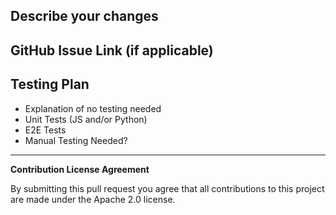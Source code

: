 <!--
⚠️ BEFORE CONTRIBUTING PLEASE READ OUR CONTRIBUTING GUIDELINES!
https://github.com/streamlit/streamlit/wiki/Contributing
-->

## Describe your changes

## GitHub Issue Link (if applicable)

## Testing Plan

- Explanation of no testing needed
- Unit Tests (JS and/or Python)
- E2E Tests
- Manual Testing Needed?

---

**Contribution License Agreement**

By submitting this pull request you agree that all contributions to this project are made under the Apache 2.0 license.
